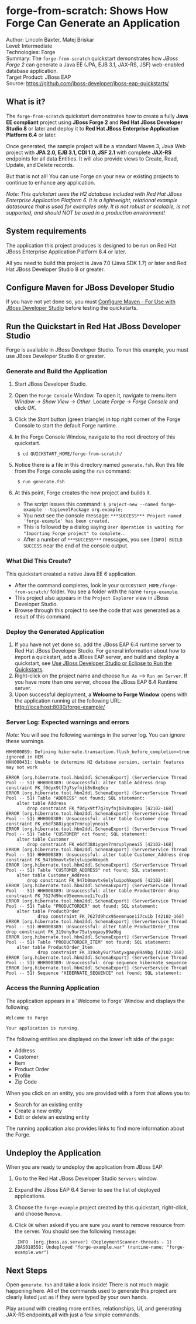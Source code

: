 forge-from-scratch: Shows How Forge Can Generate an Application
======================================================================================
Author: Lincoln Baxter, Matej Briskar  
Level: Intermediate  
Technologies: Forge  
Summary: The `forge-from-scratch` quickstart demonstrates how *JBoss Forge 2* can generate a Java EE (JPA, EJB 3.1, JAX-RS, JSF) web-enabled database application.   
Target Product: JBoss EAP  
Source: <https://github.com/jboss-developer/jboss-eap-quickstarts/>  

What is it?
-----------

The `forge-from-scratch` quickstart demonstrates how to create a fully **Java EE compliant** project using **JBoss Forge 2** and **Red Hat JBoss Developer Studio 8** or later and deploy it to **Red Hat JBoss Enterprise Application Platform 6.4** or later. 

Once generated, the sample project will be a standard Maven 3, Java Web project with **JPA 2.0, EJB 3.1, CDI 1.0, JSF 2.1** with complete **JAX-RS** endpoints for all data Entities. It will also provide views to Create, Read, Update, and Delete records.

But that is not all! You can use Forge on your new or existing projects to continue to enhance any application.

_Note: This quickstart uses the H2 database included with Red Hat JBoss Enterprise Application Platform 6. It is a lightweight, relational example datasource that is used for examples only. It is not robust or scalable, is not supported, and should NOT be used in a production environment!_

System requirements
-------------------

The application this project produces is designed to be run on Red Hat JBoss Enterprise Application Platform 6.4 or later.

All you need to build this project is Java 7.0 (Java SDK 1.7) or later and Red Hat JBoss Developer Studio 8 or greater.


Configure Maven for JBoss Developer Studio
------------------------------------------

If you have not yet done so, you must [Configure Maven - For Use with JBoss Developer Studio](https://github.com/jboss-developer/jboss-developer-shared-resources/blob/master/guides/CONFIGURE_MAVEN.md#configure-maven-for-use-with-jboss-developer-studio) before testing the quickstarts.


Run the Quickstart in Red Hat JBoss Developer Studio
--------------------------------------------

Forge is available in JBoss Developer Studio. To run this example, you must use JBoss Developer Studio 8 or greater.

### Generate and Build the Application

1. Start JBoss Developer Studio.
2. Open the `Forge Console` Window. To open it, navigate to menu item _Window -> Show View -> Other_. Locate _Forge -> Forge Console_ and click _OK_. 
3. Click the _Start_ button (green triangle) in top right corner of the Forge Console to start the default Forge runtime.
4. In the Forge Console Window, navigate to the root directory of this quickstart.

        $ cd QUICKSTART_HOME/forge-from-scratch/
5. Notice there is a file in this directory named `generate.fsh`. Run this file from the Forge console using the `run` command:

        $ run generate.fsh

6. At this point, Forge creates the new project and builds it. 
    * The script issues this command: `$ project-new --named forge-example --topLevelPackage org.example;`
    * You next see the console message: `***SUCCESS*** Project named 'forge-example' has been created.`
    * This is followed by a dialog saying `User Operation is waiting for "Importing Forge project" to complete.`.
    * After a number of `***SUCCESS***` messages, you see `[INFO] BUILD SUCCESS` near the end of the console output.


### What Did This Create?

This quickstart created a native Java EE 6 application. 

* After the command completes, look in your `QUICKSTART_HOME/forge-from-scratch/` folder. You see a folder with the name `forge-example`. 
* This project also appears in the `Project Explorer` view in JBoss Developer Studio. 
* Browse through this project to see the code that was generated as a result of this command. 

### Deploy the Generated Application

1. If you have not yet done so, add the JBoss EAP 6.4 runtime server to Red Hat JBoss Developer Studio. For general information about how to import a quickstart, add a JBoss EAP server, and build and deploy a quickstart, see [Use JBoss Developer Studio or Eclipse to Run the Quickstarts](https://github.com/jboss-developer/jboss-developer-shared-resources/blob/master/guides/USE_JBDS.md).
2. Right-click on the project name and choose `Run As` --> `Run on Server`. If you have more than one server, choose the JBoss EAP 6.4 Runtime server.
3. Upon successful deployment, a **Welcome to Forge Window** opens with the application running at the following URL: <http://localhost:8080/forge-example/>
    
### Server Log: Expected warnings and errors

_Note:_ You will see the following warnings in the server log. You can ignore these warnings.

    HHH000059: Defining hibernate.transaction.flush_before_completion=true ignored in HEM
    HHH000431: Unable to determine H2 database version, certain features may not work

    ERROR [org.hibernate.tool.hbm2ddl.SchemaExport] (ServerService Thread Pool -- 51) HHH000389: Unsuccessful: alter table Address drop constraint FK_f0dyx9tf7g7syfnjb8v8xq8eu
    ERROR [org.hibernate.tool.hbm2ddl.SchemaExport] (ServerService Thread Pool -- 51) Table "ADDRESS" not found; SQL statement:
        alter table Address 
            drop constraint FK_f0dyx9tf7g7syfnjb8v8xq8eu [42102-168]
    ERROR [org.hibernate.tool.hbm2ddl.SchemaExport] (ServerService Thread Pool -- 51) HHH000389: Unsuccessful: alter table Customer drop constraint FK_e6df388iyqen7rmruplyneai5
    ERROR [org.hibernate.tool.hbm2ddl.SchemaExport] (ServerService Thread Pool -- 51) Table "CUSTOMER" not found; SQL statement:
        alter table Customer 
            drop constraint FK_e6df388iyqen7rmruplyneai5 [42102-168]
    ERROR [org.hibernate.tool.hbm2ddl.SchemaExport] (ServerService Thread Pool -- 51) HHH000389: Unsuccessful: alter table Customer_Address drop constraint FK_947b0movtx9elyluipohkopd6
    ERROR [org.hibernate.tool.hbm2ddl.SchemaExport] (ServerService Thread Pool -- 51) Table "CUSTOMER_ADDRESS" not found; SQL statement:
        alter table Customer_Address 
            drop constraint FK_947b0movtx9elyluipohkopd6 [42102-168]
    ERROR [org.hibernate.tool.hbm2ddl.SchemaExport] (ServerService Thread Pool -- 51) HHH000389: Unsuccessful: alter table ProductOrder drop constraint FK_7627d9hcx95eemnuoe1i7cu1b
    ERROR [org.hibernate.tool.hbm2ddl.SchemaExport] (ServerService Thread Pool -- 51) Table "PRODUCTORDER" not found; SQL statement:
        alter table ProductOrder 
                drop constraint FK_7627d9hcx95eemnuoe1i7cu1b [42102-168]
    ERROR [org.hibernate.tool.hbm2ddl.SchemaExport] (ServerService Thread Pool -- 51) HHH000389: Unsuccessful: alter table ProductOrder_Item drop constraint FK_319ohy9ur75atyxgaoy89a9bg
    ERROR [org.hibernate.tool.hbm2ddl.SchemaExport] (ServerService Thread Pool -- 51) Table "PRODUCTORDER_ITEM" not found; SQL statement:
        alter table ProductOrder_Item 
                drop constraint FK_319ohy9ur75atyxgaoy89a9bg [42102-168]
    ERROR [org.hibernate.tool.hbm2ddl.SchemaExport] (ServerService Thread Pool -- 51) HHH000389: Unsuccessful: drop sequence hibernate_sequence
    ERROR [org.hibernate.tool.hbm2ddl.SchemaExport] (ServerService Thread Pool -- 51) Sequence "HIBERNATE_SEQUENCE" not found; SQL statement:

           
### Access the Running Application

The application appears in a 'Welcome to Forge' Window and displays the following:

    Welcome to Forge
        
    Your application is running. 

The following entities are displayed on the lower left side of the page:

* Address
* Customer
* Item
* Product Order
* Profile
* Zip Code

When you click on an entity, you are provided with a form that allows you to:

* Search for an existing entity
* Create a new entity
* Edit or delete an existing entity

The running application also provides links to find more information about the Forge. 
 

Undeploy the Application
------------------------

When you are ready to undeploy the application from JBoss EAP:

   
1. Go to the Red Hat JBoss Developer Studio `Servers` window.
2. Expand the JBoss EAP 6.4 Server to see the list of deployed applications.
3. Choose the `forge-example` project created by this quickstart, right-click, and choose `Remove`. 
4. Click `OK` when asked if you are sure you want to remove resource from the server. You should see the following message:

        INFO  [org.jboss.as.server] (DeploymentScanner-threads - 1) JBAS018558: Undeployed "forge-example.war" (runtime-name: "forge-example.war")


 
Next Steps
-------

Open `generate.fsh` and take a look inside! There is not much magic happening here. All of the commands used to generate this project are clearly listed just as if they were typed by your own hands.

Play around with creating more entities, relationships, UI, and generating JAX-RS endpoints,all with just a few simple commands.



